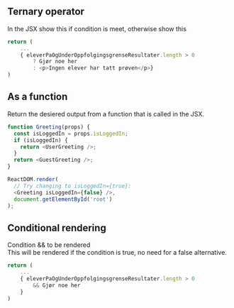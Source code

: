 
## Ternary operator
In the JSX show this if condition is meet, otherwise show this

```javascript
return (
    ...
    { eleverPaOgUnderOppfolgingsgrenseResultater.length > 0 
        ? Gjør noe her
        : <p>Ingen elever har tatt prøven</p>}
)
```

## As a function
Return the desiered output from a function that is called in the JSX.

```javascript
function Greeting(props) {
  const isLoggedIn = props.isLoggedIn;
  if (isLoggedIn) {
    return <UserGreeting />;
  }
  return <GuestGreeting />;
}

ReactDOM.render(
  // Try changing to isLoggedIn={true}:
  <Greeting isLoggedIn={false} />,
  document.getElementById('root')
);
```

## Conditional rendering
Condition && to be rendered\
This will be rendered if the condition is true, no need for a false alternative.

```javascript
return (
    ...
    { eleverPaOgUnderOppfolgingsgrenseResultater.length > 0 
        && Gjør noe her
    }
)
```